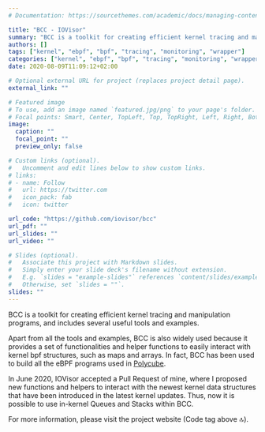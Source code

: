 ```yaml
---
# Documentation: https://sourcethemes.com/academic/docs/managing-content/

title: "BCC - IOVisor"
summary: "BCC is a toolkit for creating efficient kernel tracing and manipulation programs, and includes several useful tools and examples."
authors: []
tags: ["kernel", "ebpf", "bpf", "tracing", "monitoring", "wrapper"]
categories: ["kernel", "ebpf", "bpf", "tracing", "monitoring", "wrapper"]
date: 2020-08-09T11:09:12+02:00

# Optional external URL for project (replaces project detail page).
external_link: ""

# Featured image
# To use, add an image named `featured.jpg/png` to your page's folder.
# Focal points: Smart, Center, TopLeft, Top, TopRight, Left, Right, BottomLeft, Bottom, BottomRight.
image:
  caption: ""
  focal_point: ""
  preview_only: false

# Custom links (optional).
#   Uncomment and edit lines below to show custom links.
# links:
# - name: Follow
#   url: https://twitter.com
#   icon_pack: fab
#   icon: twitter

url_code: "https://github.com/iovisor/bcc"
url_pdf: ""
url_slides: ""
url_video: ""

# Slides (optional).
#   Associate this project with Markdown slides.
#   Simply enter your slide deck's filename without extension.
#   E.g. `slides = "example-slides"` references `content/slides/example-slides.md`.
#   Otherwise, set `slides = ""`.
slides: ""
---
```


BCC is a toolkit for creating efficient kernel tracing and manipulation programs, and includes several useful tools and examples.

Apart from all the tools and examples, BCC is also widely used because it provides a set of functionalities and helper functions to easily interact with kernel bpf structures, such as maps and arrays. In fact, BCC has been used to build all the eBPF programs used in [Polycube](/project/polycube/).

In June 2020, IOVisor accepted a Pull Request of mine, where I proposed new functions and helpers to interact with the newest kernel data structures that have been introduced in the latest kernel updates. Thus, now it is possible to use in-kernel Queues and Stacks within BCC.

For more information, please visit the project website (Code tag above 🔝).